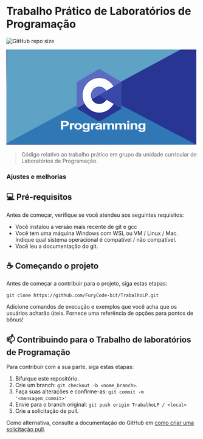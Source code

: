 # Trabalho Prático de Laboratórios de Programação

<!---Esses são exemplos. Veja https://shields.io para outras pessoas ou para personalizar este conjunto de escudos. Você pode querer incluir dependências, status do projeto e informações de licença aqui--->

![GitHub repo size](https://img.shields.io/github/repo-size/FuryCode-bit/TrabalhoLp?color=blue&label=Tamanho&style=plastic)

<img src="imagens/linguagem.jpg" alt="Feito em C">

> Código relativo ao trabalho prático em grupo da unidade curricular de Laboratórios de Programação.

### Ajustes e melhorias


## 💻 Pré-requisitos

Antes de começar, verifique se você atendeu aos seguintes requisitos:
<!---Estes são apenas requisitos de exemplo. Adicionar, duplicar ou remover conforme necessário--->
* Você instalou a versão mais recente de git e gcc
* Você tem uma máquina Windows com WSL ou VM / Linux / Mac. Indique qual sistema operacional é compatível / não compatível.
* Você leu a  documentação do git.

## ☕ Começando o projeto

Antes de começar a contribuir para o projeto, siga estas etapas:

```
git clone https://github.com/FuryCode-bit/TrabalhoLP.git
```

Adicione comandos de execução e exemplos que você acha que os usuários acharão úteis. Fornece uma referência de opções para pontos de bônus!

## 📫 Contribuindo para o Trabalho de laboratórios de Programação
<!---Se o seu README for longo ou se você tiver algum processo ou etapas específicas que deseja que os contribuidores sigam, considere a criação de um arquivo CONTRIBUTING.md separado--->
Para contribuir com a sua parte, siga estas etapas:

1. Bifurque este repositório.
2. Crie um branch: `git checkout -b <nome_branch>`.
3. Faça suas alterações e confirme-as: `git commit -m '<mensagem_commit>'`
4. Envie para o branch original: `git push origin TrabalhoLP / <local>`
5. Crie a solicitação de pull.

Como alternativa, consulte a documentação do GitHub em [como criar uma solicitação pull](https://help.github.com/en/github/collaborating-with-issues-and-pull-requests/creating-a-pull-request).

